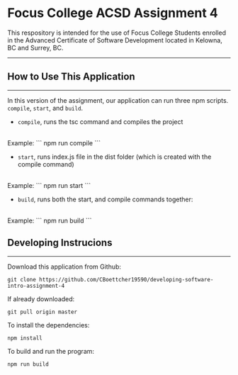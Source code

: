 # Focus College ACSD Assignment 4

This respository is intended for the use of Focus College Students enrolled in the Advanced Certificate of Software Development located in Kelowna, BC and Surrey, BC.

---

## How to Use This Application
------------------------------
In this version of the assignment, our application can run three npm scripts. `compile`, `start`, and `build`.  
* `compile`, runs the tsc command and compiles the project
<br>
    Example: 
    ```
    npm run compile
    ```

* `start`, runs index.js file in the dist folder (which is created with the compile command)
<br>
    Example: 
    ```
    npm run start
    ```
    
* `build`, runs both the start, and compile commands together:
<br>
    Example: 
    ```
    npm run build
    ```




## Developing Instrucions 
-------------------------
Download this application from Github:
```
git clone https://github.com/CBoettcher19590/developing-software-intro-assignment-4
```

If already downloaded:
```
git pull origin master
```

To install the dependencies:
```
npm install
```

To build and run the program:
```
npm run build
```